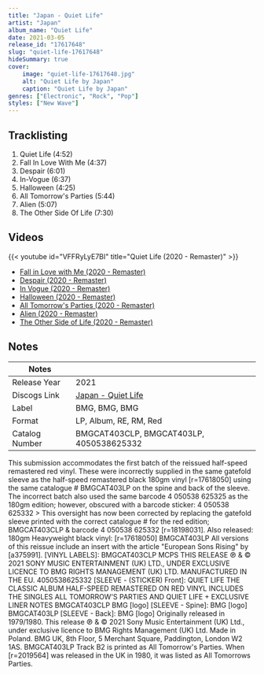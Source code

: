 ```yaml
---
title: "Japan - Quiet Life"
artist: "Japan"
album_name: "Quiet Life"
date: 2021-03-05
release_id: "17617648"
slug: "quiet-life-17617648"
hideSummary: true
cover:
    image: "quiet-life-17617648.jpg"
    alt: "Quiet Life by Japan"
    caption: "Quiet Life by Japan"
genres: ["Electronic", "Rock", "Pop"]
styles: ["New Wave"]
---
```


## Tracklisting
1. Quiet Life (4:52)
2. Fall In Love With Me (4:37)
3. Despair (6:01)
4. In-Vogue (6:37)
5. Halloween (4:25)
6. All Tomorrow's Parties (5:44)
7. Alien (5:07)
8. The Other Side Of Life (7:30)

## Videos
{{< youtube id="VFFRyLyE7BI" title="Quiet Life (2020 - Remaster)" >}}
- [Fall in Love with Me (2020 - Remaster)](https://www.youtube.com/watch?v=6mtDe0V5pc0)
- [Despair (2020 - Remaster)](https://www.youtube.com/watch?v=nK5mCwpBVkQ)
- [In Vogue (2020 - Remaster)](https://www.youtube.com/watch?v=zLpRqPrZo1c)
- [Halloween (2020 - Remaster)](https://www.youtube.com/watch?v=8ONjgjgaY4s)
- [All Tomorrow's Parties (2020 - Remaster)](https://www.youtube.com/watch?v=jOipeqngolc)
- [Alien (2020 - Remaster)](https://www.youtube.com/watch?v=tdVzXjXsjwU)
- [The Other Side of Life (2020 - Remaster)](https://www.youtube.com/watch?v=_LURKl9kp7k)


## Notes

| Notes          |             |
| ---------------| ----------- |
| Release Year   | 2021 |
| Discogs Link   | [Japan - Quiet Life](https://www.discogs.com/release/17617648-Japan-Quiet-Life) |
| Label          | BMG, BMG, BMG |
| Format         | LP, Album, RE, RM, Red |
| Catalog Number | BMGCAT403CLP, BMGCAT403LP, 4050538625332 |

This submission accommodates the first batch of the reissued half-speed remastered red vinyl.  These were incorrectly supplied in the same gatefold sleeve as the half-speed remastered black 180gm vinyl [r=17618050] using the same catalogue # BMGCAT403LP on the spine and back of the sleeve. The incorrect batch also used the same barcode 4 050538 625325 as the 180gm edition; however, obscured with a barcode sticker: 4 050538 625332 >  This oversight has now been corrected by replacing the gatefold sleeve printed with the correct catalogue # for the red edition; BMGCAT403CLP & barcode 4 050538 625332 [r=18198031].  Also released: 180gm Heavyweight black vinyl:  [r=17618050] BMGCAT403LP  All versions of this reissue include an insert with the article "European Sons Rising" by [a375991].  [VINYL LABELS]: BMGCAT403CLP MCPS THIS RELEASE ℗ & © 2021 SONY MUSIC ENTERTAINMENT (UK) LTD., UNDER EXCLUSIVE LICENCE TO BMG RIGHTS MANAGEMENT (UK) LTD. MANUFACTURED IN THE EU. 4050538625332  [SLEEVE - (STICKER) Front]: QUIET LIFE THE CLASSIC ALBUM HALF-SPEED REMASTERED ON RED VINYL INCLUDES THE SINGLES ALL TOMORROW'S PARTIES AND QUIET LIFE + EXCLUSIVE LINER NOTES BMGCAT403CLP   BMG [logo]  [SLEEVE - Spine]: BMG [logo] BMGCAT403LP  [SLEEVE - Back]: BMG [logo] Originally released in 1979/1980.  This release ℗ & © 2021 Sony Music Entertainment (UK) Ltd., under exclusive licence to BMG Rights Management (UK) Ltd.  Made in Poland.  BMG UK, 8th Floor, 5 Merchant Square, Paddington, London W2 1AS. BMGCAT403LP  Track B2 is printed as All Tomorrow's Parties. When [r=2019564] was released in the UK in 1980, it was listed as All Tomorrows Parties. 

